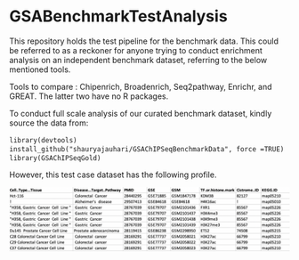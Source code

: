 # GSABenchmarkTestAnalysis

This repository holds the test pipeline for the benchmark data. This could be referred to as a reckoner for anyone trying to conduct enrichment analysis on an independent benchmark dataset, referring to the below mentioned tools.

Tools to compare : Chipenrich, Broadenrich, Seq2pathway, Enrichr, and GREAT. The latter two have no R packages.

To conduct full scale analysis of our curated benchmark dataset, kindly source the data from:

```
library(devtools)
install_github("shauryajauhari/GSAChIPSeqBenchmarkData", force =TRUE)
library(GSAChIPSeqGold)
```

However, this test case dataset has the following profile.

![](testData.png)